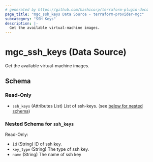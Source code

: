 ```yaml
---
# generated by https://github.com/hashicorp/terraform-plugin-docs
page_title: "mgc_ssh_keys Data Source - terraform-provider-mgc"
subcategory: "SSH Keys"
description: |-
  Get the available virtual-machine images.
---
```


# mgc_ssh_keys (Data Source)

Get the available virtual-machine images.



<!-- schema generated by tfplugindocs -->
## Schema

### Read-Only

- `ssh_keys` (Attributes List) List of ssh-keys. (see [below for nested schema](#nestedatt--ssh_keys))

<a id="nestedatt--ssh_keys"></a>
### Nested Schema for `ssh_keys`

Read-Only:

- `id` (String) ID of ssh key.
- `key_type` (String) The type of ssh key.
- `name` (String) The name of ssh key

